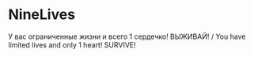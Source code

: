 # NineLives
У вас ограниченные жизни и всего 1 сердечко! ВЫЖИВАЙ! / You have limited lives and only 1 heart! SURVIVE!
